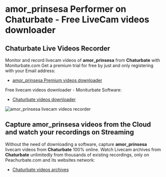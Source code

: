 # amor_prinsesa Performer on Chaturbate - Free LiveCam videos downloader

## Chaturbate Live Videos Recorder

Monitor and record livecam videos of **amor_prinsesa** from **Chaturbate** with Moniturbate.com
Get a premium trial for free by just and only registering with your Email address:
* [amor_prinsesa Premium videos downloader](https://moniturbate.com/request-demo-licence-key.html)

Free livecam videos downloader - Moniturbate Software:
* [Chaturbate videos downloader](https://moniturbate.com/moniturbate-download-software.html)

![amor_prinsesa livecam videos recorder](https://peachurnet.com/templates/moniturbate-software.png)


## Capture amor_prinsesa videos from the Cloud and watch your recordings on Streaming

Without the need of downloading a software, capture **amor_prinsesa** livecam videos from **Chaturbate** 100% online.
Watch Livecam archives from **Chaturbate** unlimitedly from thousands of existing recordings, only on Peachurbate.com and its websites network:
* [Chaturbate videos archives](https://peachurnet.com/)